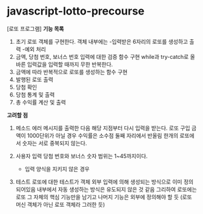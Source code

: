 # javascript-lotto-precourse
[로또 프로그램]
**기능 목록**
1. 초기 로또 객체를 구현한다. 객체 내부에는 
    -입력받은 6자리의 로또를 생성하고 출력
    -예외 처리
2. 금액, 당첨 번호, 보너스 번호 입력에 대한 검증 함수 구현
    while과 try-catch로 올바른 입력값을 입력할 때까지 무한 반복한다.
3. 금액에 따라 반복적으로 로또를 생성하는 함수 구현
4. 발행된 로또 출력
5. 당첨 확인
6. 당첨 통계 및 출력
7. 총 수익률 계산 및 출력
        

**고려할 점**
1. 메소드
에러 메시지를 출력한 다음 해당 지점부터 다시 입력을 받는다.
로또 구입 금액이 1000단위가 아닐 경우 
수익률은 소수점 둘째 자리에서 반올림
한개의 로또에서 숫자는 서로 중복되지 않는다.

2. 사용자 입력
당첨 번호와 보너스 숫자 범위는 1~45까지이다.
    - 입력 양식을 지키지 않은 경우

3. 테스트
로또에 대한 테스트가 객체 외부 입력에 의해 생성되는 방식으로 이미 정의되어있음 
내부에서 자동 생성하는 방식은 유도되지 않은 것 같음 그리하여 로또에는 로또 그 자체의 핵심 기능만을 남기고 나머지 기능은
외부에 정의해야 할 듯
(로또 머신 객체가 아닌 로또 객체라 그러한 듯)
